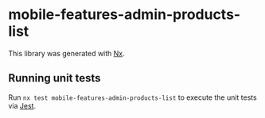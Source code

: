 # mobile-features-admin-products-list

This library was generated with [Nx](https://nx.dev).

## Running unit tests

Run `nx test mobile-features-admin-products-list` to execute the unit tests via [Jest](https://jestjs.io).
